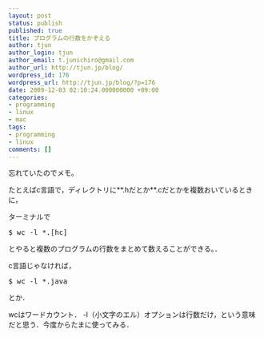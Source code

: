 ```yaml
---
layout: post
status: publish
published: true
title: プログラムの行数をかぞえる
author: tjun
author_login: tjun
author_email: t.junichiro@gmail.com
author_url: http://tjun.jp/blog/
wordpress_id: 176
wordpress_url: http://tjun.jp/blog/?p=176
date: 2009-12-03 02:10:24.000000000 +09:00
categories:
- programming
- linux
- mac
tags:
- programming
- linux
comments: []
---
```

忘れていたのでメモ。

たとえばc言語で，ディレクトリに**.hだとか**.cだとかを複数おいているときに，

ターミナルで

<pre>
$ wc -l *.[hc]
</pre>
とやると複数のプログラムの行数をまとめて数えることができる。．

c言語じゃなければ，
<pre>
$ wc -l *.java
</pre>
とか．

wcはワードカウント． -l（小文字のエル）オプションは行数だけ，という意味だと思う．今度からたまに使ってみる．
